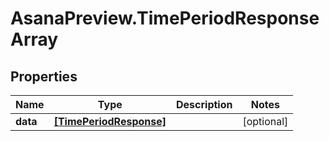 # AsanaPreview.TimePeriodResponseArray

## Properties
Name | Type | Description | Notes
------------ | ------------- | ------------- | -------------
**data** | [**[TimePeriodResponse]**](TimePeriodResponse.md) |  | [optional] 
